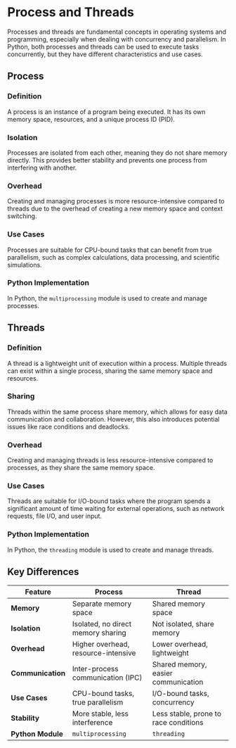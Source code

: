 # Process and Threads

Processes and threads are fundamental concepts in operating systems and programming, especially when dealing with concurrency and parallelism. In Python, both processes and threads can be used to execute tasks concurrently, but they have different characteristics and use cases.

## Process

### Definition
A process is an instance of a program being executed. It has its own memory space, resources, and a unique process ID (PID).

### Isolation
Processes are isolated from each other, meaning they do not share memory directly. This provides better stability and prevents one process from interfering with another.

### Overhead
Creating and managing processes is more resource-intensive compared to threads due to the overhead of creating a new memory space and context switching.

### Use Cases
Processes are suitable for CPU-bound tasks that can benefit from true parallelism, such as complex calculations, data processing, and scientific simulations.

### Python Implementation
In Python, the `multiprocessing` module is used to create and manage processes.

## Threads

### Definition
A thread is a lightweight unit of execution within a process. Multiple threads can exist within a single process, sharing the same memory space and resources.

### Sharing
Threads within the same process share memory, which allows for easy data communication and collaboration. However, this also introduces potential issues like race conditions and deadlocks.

### Overhead
Creating and managing threads is less resource-intensive compared to processes, as they share the same memory space.

### Use Cases
Threads are suitable for I/O-bound tasks where the program spends a significant amount of time waiting for external operations, such as network requests, file I/O, and user input.

### Python Implementation
In Python, the `threading` module is used to create and manage threads.

## Key Differences

| Feature         | Process                          | Thread                          |
|------------------|----------------------------------|---------------------------------|
| **Memory**       | Separate memory space           | Shared memory space            |
| **Isolation**    | Isolated, no direct memory sharing | Not isolated, share memory     |
| **Overhead**     | Higher overhead, resource-intensive | Lower overhead, lightweight    |
| **Communication**| Inter-process communication (IPC) | Shared memory, easier communication |
| **Use Cases**    | CPU-bound tasks, true parallelism | I/O-bound tasks, concurrency   |
| **Stability**    | More stable, less interference   | Less stable, prone to race conditions |
| **Python Module**| `multiprocessing`               | `threading`                    |
